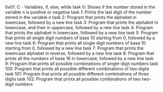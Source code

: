 0x01. C - Variables, if, else, while
task 0: Shows if the number stored in the variable n is positive or negative
task 1: Prints the last digit of the number stored in the variable n
task 2: Program that prints the alphabet in lowercase, followed by a new line
task 3: Program that prints the alphabet in lowercase, and then in uppercase, followed by a new line
task 4: Program that prints the alphabet in lowercase, followed by a new line
task 5: Program that prints all single digit numbers of base 10 starting from 0, followed by a new line
task 6: Program that prints all single digit numbers of base 10 starting from 0, followed by a new line
task 7: Program that prints the lowercase alphabet in reverse, followed by a new line
task 8: Program that prints all the numbers of base 16 in lowercase, followed by a new line
task 9: Program that prints all possible combinations of single-digit numbers
task 100: Program that prints all possible different combinations of two digits
task 101: Program that prints all possible different combinations of three digits
task 102: Program that prints all possible combinations of two two-digit numbers
